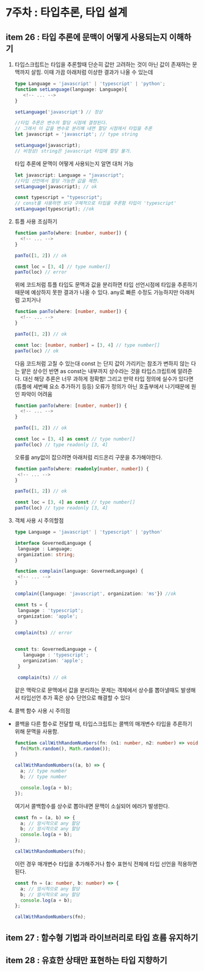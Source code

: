 # 7주차 : 타입추론, 타입 설계

## item 26 : 타입 추론에 문맥이 어떻게 사용되는지 이해하기

1. 타입스크립트는 타입을 추론할때 단순히 값만 고려하는 것이 아닌 값이 존재하는 문맥까지 살핌. 이때 가끔 아래처럼 이상한 결과가 나올 수 있는데

   ```ts
   type Language = 'javascript' | 'typescript' | 'python';
   function setLanguage(language: Language){
      <!-- ... -->
   }

   setLanguage('javascript') // 정상

   //타입 추론은 변수의 할당 시점에 결정된다.
   // 그래서 이 값을 변수로 분리해 내면 할당 시점에서 타입을 추론
   let javascript = 'javascript'; // type string

   setLanguage(javascript);
   // 비정상) string은 javascript 타입에 할당 불가.
   ```

   타입 추론에 문맥이 어떻게 사용되는지 알면 대처 가능

   ```ts
   let javascript: Language = "javascript";
   //타입 선언에서 할당 가능한 값을 제한.
   setLanguage(javascript); // ok

   const typescript = "typescript";
   // const를 사용하면 보다 구체적으로 타입을 추론함 타입이 'typescript'
   setLanguage(typescript); //ok
   ```

2. 튜플 사용 조심하기

   ```ts
   function panTo(where: [number, number]) {
     <!-- ... -->
   }

   panTo([1, 2]) // ok

   const loc = [3, 4] // type number[]
   panTo(loc) // error
   ```

   위에 코드처럼 튜플 타입도 문맥과 값을 분리하면 타입 선언시점에 타입을 추론하기때문에 예상하지 못한 결과가 나올 수 있다. any로 빠른 수정도 가능하지만 아래처럼 고치거나

   ```ts
   function panTo(where: [number, number]) {
     <!-- ... -->
   }

   panTo([1, 2]) // ok

   const loc: [number, number] = [3, 4] // type number[]
   panTo(loc) // ok
   ```

   다음 코드처럼 고칠 수 있는대 const 는 단지 값이 가리키는 참조가 변하지 않는 다는 얕은 상수인 반면 as const는 내부까지 상수라는 것을 타입스크립트에 알려준다. 대신 해당 추론은 너무 과하게 정확함!
   그리고 만약 타입 정의에 실수가 있다면(튜플에 세번째 요소 추가하기 등등) 오류가 정의가 아닌 호출부에서 나기때문에 원인 파악이 어려움

   ```ts
   function panTo(where: [number, number]) {
     <!-- ... -->
   }

   panTo([1, 2]) // ok

   const loc = [3, 4] as const // type number[]
   panTo(loc) // type readonly [3, 4]
   ```

   오류를 any없이 잡으려면 아래처럼 리드온리 구문을 추가해야한다.

   ```ts
   function panTo(where: readonly[number, number]) {
    <!-- ... -->
   }

   panTo([1, 2]) // ok

   const loc = [3, 4] as const // type number[]
   panTo(loc) // type readonly [3, 4]
   ```

3. 객체 사용 시 주의할점

   ```ts
   type Language = 'javascript' | 'typescript' | 'python'

   interface GovernedLanguage {
    language : Language;
    organization: string;
   }

   function complain(language: GovernedLanguage) {
    <!-- ... -->
   }

   complain({language: 'javascript', organization: 'ms'}) //ok

   const ts = {
    language : 'typescript';
    organization: 'apple';
   }

   complain(ts) // error


   const ts: GovernedLanguage = {
      language : 'typescript';
      organization: 'apple';
    }

    complain(ts) // ok
   ```

   같은 맥락으로 문맥에서 값을 분리하는 문제는 객체에서 상수를 뽑아낼때도 발생해서 타입선언 추가 혹은 상수 단언으로 해결할 수 있다

4. 콜백 함수 사용 시 주의점

- 콜백을 다른 함수로 전달할 때, 타입스크립트는 콜백의 매개변수 타입을 추론하기 위해 문맥을 사용함.

  ```ts
  function callWithRandomNumbers(fn: (n1: number, n2: number) => void) {
    fn(Math.random(), Math.random());
  }

  callWithRandomNumbers((a, b) => {
    a; // type number
    b; // type number

    console.log(a + b);
  });
  ```

  여기서 콜백함수를 상수로 뽑아내면 문맥이 소실되어 에러가 발생한다.

  ```ts
  const fn = (a, b) => {
    a; // 암시적으로 any 할당
    b; // 암시적으로 any 할당
    console.log(a + b);
  };

  callWithRandomNumbers(fn);
  ```

  이런 경우 매개변수 타입을 추가해주거나 함수 표현식 전체에 타입 선언을 적용하면 된다.

  ```ts
  const fn = (a: number, b: number) => {
    a; // 암시적으로 any 할당
    b; // 암시적으로 any 할당
    console.log(a + b);
  };

  callWithRandomNumbers(fn);
  ```

## item 27 : 함수형 기법과 라이브러리로 타입 흐름 유지하기

## item 28 : 유효한 상태만 표현하는 타입 지향하기
